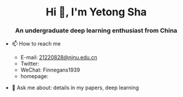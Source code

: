 <h1 align="center">Hi 👋, I'm Yetong Sha</h1>
<h3 align="center">An undergraduate deep learning enthusiast from China</h3>

- 📫 How to reach me
  * E-mail: 21220828@njnu.edu.cn
  * Twitter:
  * WeChat: Finnegans1939
  * homepage:
 
- 💬 Ask me about: details in my papers, deep learning
